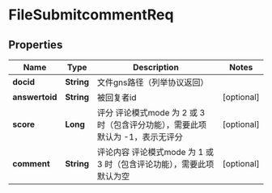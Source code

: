 # FileSubmitcommentReq

## Properties
Name | Type | Description | Notes
------------ | ------------- | ------------- | -------------
**docid** | **String** | 文件gns路径（列举协议返回） | 
**answertoid** | **String** | 被回复者id  |  [optional]
**score** | **Long** | 评分    评论模式mode 为 2 或 3 时（包含评分功能），需要此项    默认为 -1，表示无评分   |  [optional]
**comment** | **String** | 评论内容    评论模式mode 为 1 或 3 时（包含评论功能），需要此项    默认为空   |  [optional]
